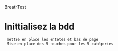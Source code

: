 BreathTest


#     Inittialisez la bdd
     mettre en place les entetes et bas de page
     Mise en place des 5 touches pour les 5 catégories

